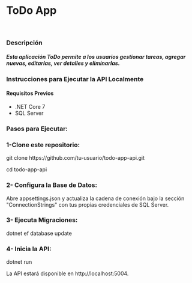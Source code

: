 <h1>ToDo App</h1>
</br>
<h3>Descripción</h3>
<h5>Esta aplicación ToDo permite a los usuarios gestionar tareas, agregar nuevas, editarlas, ver detalles y eliminarlas.</h5>

<h3>Instrucciones para Ejecutar la API Localmente</h3>
<h4>Requisitos Previos</h4>
<ul>
<li>.NET Core 7</li>
<li> SQL Server</li>
</ul>

<h3>Pasos para Ejecutar:</h3>

<h3>1-Clone este repositorio:</h3>
<p>git clone https://github.com/tu-usuario/todo-app-api.git</p>
<p>cd todo-app-api</p>

<h3>2- Configura la Base de Datos:</h3>

<p>Abre appsettings.json y actualiza la cadena de conexión bajo la sección "ConnectionStrings" con tus propias credenciales de SQL Server.</p>

<h3>3- Ejecuta Migraciones:</h3>

<p>dotnet ef database update</p>

<h3>4- Inicia la API:</h3>
<p>dotnet run</p>
<p>La API estará disponible en http://localhost:5004.</p>
